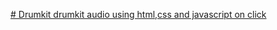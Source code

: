 [# Drumkit
drumkit audio using html,css and javascript on click
](https://vrush292.github.io/Drumkit/)
